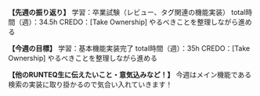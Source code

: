 **【先週の振り返り】**
学習：卒業試験（レビュー、タグ関連の機能実装）
total時間（週）：34.5h
CREDO：[Take Ownership] やるべきことを整理しながら進める

**【今週の目標】**
学習：基本機能実装完了
total時間（週）：35h
CREDO：[Take Ownership] やるべきことを整理しながら進める

**【他のRUNTEQ生に伝えたいこと・意気込みなど！】**
今週はメイン機能である検索の実装に取り掛かるので気合い入れていきます！